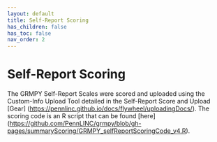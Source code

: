 ```yaml
---
layout: default
title: Self-Report Scoring
has_children: false
has_toc: false
nav_order: 2
---
```

# Self-Report Scoring

The GRMPY Self-Report Scales were scored and uploaded using the Custom-Info Upload Tool detailed in the Self-Report Score and Upload [Gear] (https://pennlinc.github.io/docs/flywheel/uploadingDocs/). The scoring code is an R script that can be found [here] (https://github.com/PennLINC/grmpy/blob/gh-pages/summaryScoring/GRMPY_selfReportScoringCode_v4.R).

